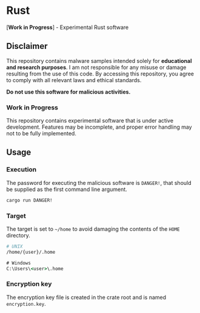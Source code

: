 # Rust

[**Work in Progress**] - Experimental Rust software

## Disclaimer

This repository contains malware samples intended solely for **educational and
research purposes**. I am not responsible for any misuse or damage resulting
from the use of this code. By accessing this repository, you agree to comply
with all relevant laws and ethical standards.

**Do not use this software for malicious activities.**

### Work in Progress

This repository contains experimental software that is under active development.
Features may be incomplete, and proper error handling may not to be fully
implemented.

## Usage

### Execution

The password for executing the malicious software is `DANGER!`, that should be
supplied as the first command line argument.
```sh
cargo run DANGER!
```

### Target

The target is set to `~/home` to avoid damaging the contents of the `HOME`
directory.
```sh
# UNIX
/home/{user}/.home
```

```cmd
# Windows
C:\Users\<user>\.home
```

### Encryption key

The encryption key file is created in the crate root and is named
`encryption.key`.
